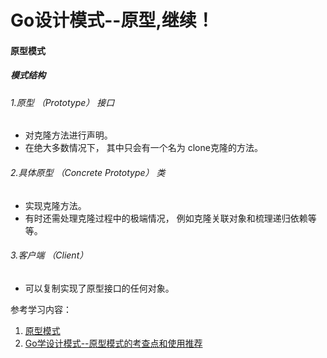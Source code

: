# Go设计模式--原型,继续！

#### 原型模式
##### 模式结构

###### 1.原型 （Prototype） 接口
+ 对克隆方法进行声明。
+ 在绝大多数情况下， 其中只会有一个名为 clone克隆的方法。
###### 2.具体原型 （Concrete Prototype） 类
+ 实现克隆方法。
+ 有时还需处理克隆过程中的极端情况， 例如克隆关联对象和梳理递归依赖等等。
###### 3.客户端 （Client）
+ 可以复制实现了原型接口的任何对象。



参考学习内容：
1. [原型模式](https://refactoringguru.cn/design-patterns/prototype)
2. [Go学设计模式--原型模式的考查点和使用推荐](https://mp.weixin.qq.com/s?__biz=MzUzNTY5MzU2MA==&mid=2247496332&idx=1&sn=c28d336e9c9c964ffb78af922e0edc17&chksm=fa83231bcdf4aa0d0f7d6075fc1179a44153dc0a969c029b22d016a5ea510b1341821cc09e21&scene=178&cur_album_id=2531498848431669249#rd)
